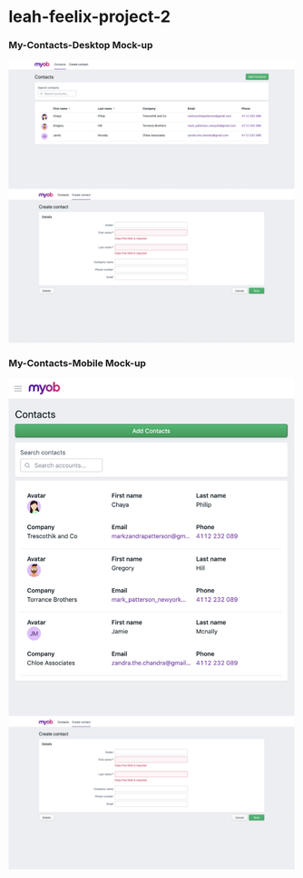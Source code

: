 # leah-feelix-project-2

### My-Contacts-Desktop Mock-up

![alt text](./src/statics/contact_list_mockup.png)
![alt text](./src/statics/new_contact_mockup.png)

### My-Contacts-Mobile Mock-up

![alt text](./src/statics/contact_list_mobile.png)
![alt text](./src/statics/new_contact_mockup.png)